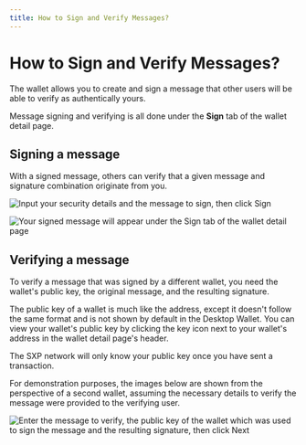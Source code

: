 ```yaml
---
title: How to Sign and Verify Messages?
---
```


# How to Sign and Verify Messages?

The wallet allows you to create and sign a message that other users will be able to verify as authentically yours.

Message signing and verifying is all done under the **Sign** tab of the wallet detail page.

## Signing a message

With a signed message, others can verify that a given message and signature combination originate from you.

![Input your security details and the message to sign, then click Sign](/desktop-wallet/assets/signmessage.png)

![Your signed message will appear under the Sign tab of the wallet detail page](/desktop-wallet/assets/signedmessages.png)

## Verifying a message

To verify a message that was signed by a different wallet, you need the wallet's public key, the original message, and the resulting signature.

<x-alert type="success">
The public key of a wallet is much like the address, except it doesn't follow the same format and is not shown by default in the Desktop Wallet. You can view your wallet's public key by clicking the key icon next to your wallet's address in the wallet detail page's header.
</x-alert>

The SXP network will only know your public key once you have sent a transaction.

For demonstration purposes, the images below are shown from the perspective of a second wallet, assuming the necessary details to verify the message were provided to the verifying user.

![Enter the message to verify, the public key of the wallet which was used to sign the message and the resulting signature, then click Next](/desktop-wallet/assets/verifymessage.png)
